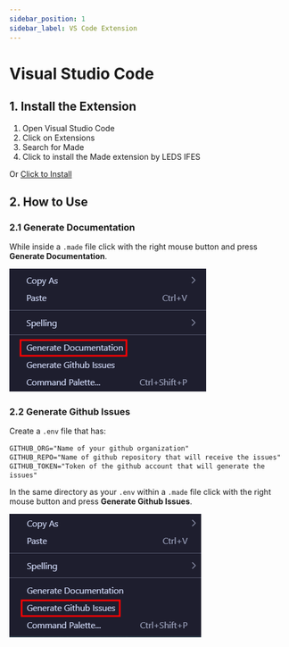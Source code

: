 ```yaml
---
sidebar_position: 1
sidebar_label: VS Code Extension
---
```


# Visual Studio Code

## 1. Install the Extension

1. Open Visual Studio Code
2. Click on Extensions
3. Search for Made
4. Click to install the Made extension by LEDS IFES

Or [Click to Install](vscode:extension/Paulo-Lopes.made-beta)

## 2. How to Use

### 2.1 Generate Documentation

While inside a `.made` file click with the right mouse button and press **Generate Documentation**.

![Generate Documentation](../img/extension_documentation.png)

### 2.2 Generate Github Issues

Create a `.env` file that has:
```env
GITHUB_ORG="Name of your github organization"
GITHUB_REPO="Name of github repository that will receive the issues"
GITHUB_TOKEN="Token of the github account that will generate the issues"
```

In the same directory as your `.env` within a `.made` file click with the right mouse button and press **Generate Github Issues**.

![Generate Github Issues](../img/extension_github_issues.png)
